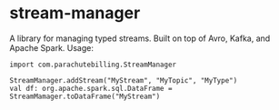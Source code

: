 # stream-manager
A library for managing typed streams. Built on top of Avro, Kafka, and Apache Spark. Usage:
```
import com.parachutebilling.StreamManager

StreamManager.addStream("MyStream", "MyTopic", "MyType")
val df: org.apache.spark.sql.DataFrame = StreamMamager.toDataFrame("MyStream")
```

